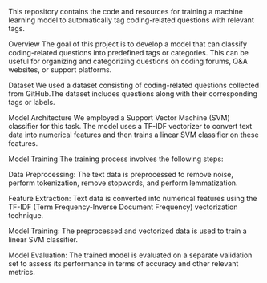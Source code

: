 This repository contains the code and resources for training a machine learning model to automatically tag coding-related questions with relevant tags.

Overview
The goal of this project is to develop a model that can classify coding-related questions into predefined tags or categories. This can be useful for organizing and categorizing questions on coding forums, Q&A websites, or support platforms.

Dataset
We used a dataset consisting of coding-related questions collected from GitHub.The dataset includes questions along with their corresponding tags or labels.

Model Architecture
We employed a Support Vector Machine (SVM) classifier for this task. The model uses a TF-IDF vectorizer to convert text data into numerical features and then trains a linear SVM classifier on these features.

Model Training
The training process involves the following steps:

Data Preprocessing: The text data is preprocessed to remove noise, perform tokenization, remove stopwords, and perform lemmatization.

Feature Extraction: Text data is converted into numerical features using the TF-IDF (Term Frequency-Inverse Document Frequency) vectorization technique.

Model Training: The preprocessed and vectorized data is used to train a linear SVM classifier.

Model Evaluation: The trained model is evaluated on a separate validation set to assess its performance in terms of accuracy and other relevant metrics.
